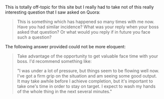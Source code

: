 <!-- title: What is the best reply if your boss asks "How are you doing?" at the urinal? -->

This is totally off-topic for this site but I really had to take not of this
really interesting question that I saw asked on Quora:

> This is something which has happened so many times with me now. Have you had
> similar incidence? What was your reply when your boss asked that question? Or
> what would you reply if in future you face such a question?

The following answer provided could not be more eloquent:

> Take advantage of the opportunity to get valuable face time with your boss. I'd
> recommend something like:
>
> "I was under a lot of pressure, but things seem to be flowing well now. I've got
> a firm grip on the situation and am seeing some good output. It may take awhile
> before I achieve completion, but it's important to take one's time in order to
> stay on target. I expect to wash my hands of the whole thing in the next several
> minutes."
